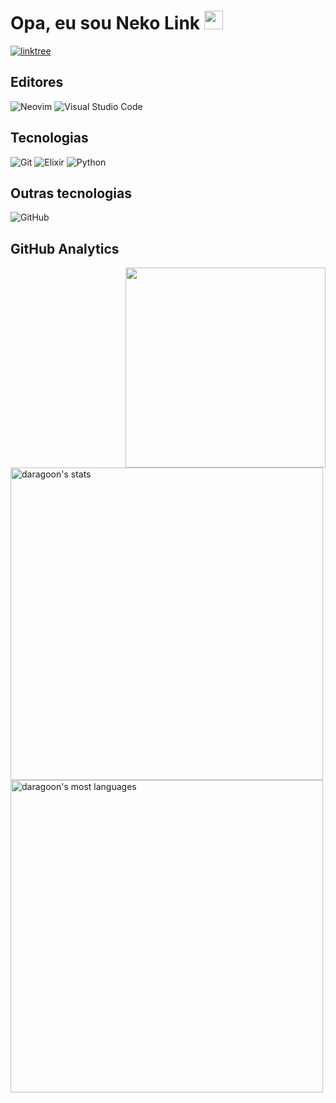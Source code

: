 <h1 align="left">Opa, eu sou Neko Link <img src="https://raw.githubusercontent.com/kaueMarques/kaueMarques/master/hi.gif" width="30px"></h1>

<a href="https://linktr.ee/nekolink" target="_blank">
  <img align="center" src="https://img.shields.io/badge/linktree-1de9b6?style=for-the-badge&logo=linktree&logoColor=white" alt="linktree" />
</a>

## Editores
![Neovim](https://img.shields.io/badge/NeoVim-%2357A143.svg?&style=for-the-badge&logo=neovim&logoColor=white)
![Visual Studio Code](https://img.shields.io/badge/Visual%20Studio%20Code-0078d7.svg?style=for-the-badge&logo=visual-studio-code&logoColor=white)

## Tecnologias
![Git](https://img.shields.io/badge/git-%23F05033.svg?style=for-the-badge&logo=git&logoColor=white)
![Elixir](https://img.shields.io/badge/elixir-%234B275F.svg?style=for-the-badge&logo=elixir&logoColor=white)
![Python](https://img.shields.io/badge/python-3670A0?style=for-the-badge&logo=python&logoColor=ffdd54)

## Outras tecnologias
![GitHub](https://img.shields.io/badge/github-%23121011.svg?style=for-the-badge&logo=github&logoColor=white)

## GitHub Analytics
<img align="right" height="320em" src="https://tenor.com/view/pop-pop-cat-pixel-art-pop-pop-pop-nvwm-gif-19426994.gif"/>
<p align="left">
  <img width="500em" src="https://github-readme-stats.vercel.app/api?username=nekolink&show_icons=true&theme=tokyonight" alt="daragoon's stats"/>
  <img width="500em" src="https://github-readme-stats.vercel.app/api/top-langs/?username=nekolink&layout=compact&theme=tokyonight" alt="daragoon's most languages"/>
</p>
